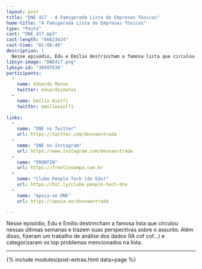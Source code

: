 ```yaml
---
layout: post
title: "DNE 417 - A Famigerada Lista de Empresas Tóxicas"
home-title: "A Famigerada Lista de Empresas Tóxicas"
type: "Pauta"
cast: "DNE_417.mp3"
cast-length: "66023424"
cast-time: "01:08:46"
description: |
  Nesse episódio, Edu e Emílio destrincham a famosa lista que circulou nessas últimas semanas e trazem suas perspectivas sobre o assunto. Além disso, fizeram um trabalho de análise dos dados (IA cof cof...) e categorizaram os top problemas mencionados na lista.
libsyn-image: "DNE417.png"
lybsyn-id: "30693538"
participants:
  -
    name: Eduardo Matos
    twitter: eduardojmatos
  -
    name: Emílio Aiolfi
    twitter: emilioaiolfi
    
links:
  -
    name: "DNE no Twitter"
    url: https://twitter.com/devnaestrada
  -
    name: "DNE no Instagram"
    url: https://www.instagram.com/devnaestrada
  -
    name: "FRONTIN"
    url: https://frontinsampa.com.br
  -
    name: "Clube People Tech (do Edu)"
    url: https://bit.ly/clube-people-tech-dne
  -
    name: "Apoia-se DNE"
    url: https://apoia.se/devnaestrada

---
```


  Nesse episódio, Edu e Emílio destrincham a famosa lista que circulou nessas últimas semanas e trazem suas perspectivas sobre o assunto. Além disso, fizeram um trabalho de análise dos dados (IA cof cof...) e categorizaram os top problemas mencionados na lista.

---

{% include modules/post-extras.html data=page %}
